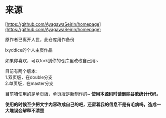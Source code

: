 # 来源

[https://github.com/AyagawaSeirin/homepage](https://github.com/AyagawaSeirin/homepage)

原作者已离开人世，此仓库用作备份

lxyddice的个人主页作品

如果你喜欢，可以fork到你的仓库里改改自己用~

目前有两个版本:<br>
1.双页版，在double分支<br>
2.单页版，在master分支

目前咱使用的是单页版，单页版是新制作的~
**使用本源码时请删除谷歌统计代码。**

**使用的时候至少把文字内容改成自己的吧，还留着我的信息不是有毛病吗，造成一大堆误会解释不清楚**
